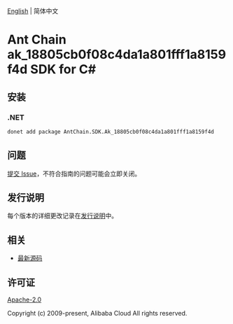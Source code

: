 [English](README.md) | 简体中文

# Ant Chain ak_18805cb0f08c4da1a801fff1a8159f4d SDK for C#

## 安装

### .NET

```bash
donet add package AntChain.SDK.Ak_18805cb0f08c4da1a801fff1a8159f4d
```

## 问题

[提交 Issue](https://github.com/alipay/antchain-openapi-prod-sdk/issues/new)，不符合指南的问题可能会立即关闭。

## 发行说明

每个版本的详细更改记录在[发行说明](./ChangeLog.txt)中。

## 相关

* [最新源码](https://github.com/antchain-openapi-prod-sdk)

## 许可证

[Apache-2.0](http://www.apache.org/licenses/LICENSE-2.0)

Copyright (c) 2009-present, Alibaba Cloud All rights reserved.
